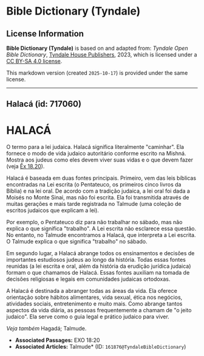 # Bible Dictionary (Tyndale)

## License Information

**Bible Dictionary (Tyndale)** is based on and adapted from: _Tyndale Open Bible Dictionary_, [Tyndale House Publishers](https://tyndaleopenresources.com/), 2023, which is licensed under a [CC BY-SA 4.0 license](https://creativecommons.org/licenses/by-sa/4.0/legalcode.en).

This markdown version (created `2025-10-17`) is provided under the same license.



--------------------------------

## Halacá (id: 717060)

HALACÁ
======

O termo para a lei judaica. Halacá significa literalmente "caminhar". Ela fornece o modo de vida judaico autoritário conforme escrito na Mishná. Mostra aos judeus como eles devem viver suas vidas e o que devem fazer (veja [Êx 18\.20](https://ref.ly/Exod18:20)).

Halacá é baseada em duas fontes principais. Primeiro, vem das leis bíblicas encontradas na Lei escrita (o Pentateuco, os primeiros cinco livros da Bíblia) e na lei oral. De acordo com a tradição judaica, a lei oral foi dada a Moisés no Monte Sinai, mas não foi escrita. Ela foi transmitida através de muitas gerações e mais tarde registrada no Talmude (uma coleção de escritos judaicos que explicam a lei).

Por exemplo, o Pentateuco diz para não trabalhar no sábado, mas não explica o que significa "trabalho". A Lei escrita não esclarece essa questão. No entanto, no Talmude encontramos a Halacá, que interpreta a Lei escrita. O Talmude explica o que significa "trabalho" no sábado.

Em segundo lugar, a Halacá abrange todos os ensinamentos e decisões de importantes estudiosos judeus ao longo da história. Todas essas fontes reunidas (a lei escrita e oral, além da história da erudição jurídica judaica) formam o que chamamos de Halacá. Essas fontes auxiliam na tomada de decisões religiosas e legais em comunidades judaicas ortodoxas.

A Halacá é destinada a abranger todas as áreas da vida. Ela oferece orientação sobre hábitos alimentares, vida sexual, ética nos negócios, atividades sociais, entretenimento e muito mais. Como abrange tantos aspectos da vida diária, as pessoas frequentemente a chamam de "o jeito judaico". Ela serve como o guia legal e prático judaico para viver.

*Veja também* Hagadá; Talmude.

* **Associated Passages:** EXO 18:20
* **Associated Articles:** Talmude* (ID: `161876@TyndaleBibleDictionary`)


